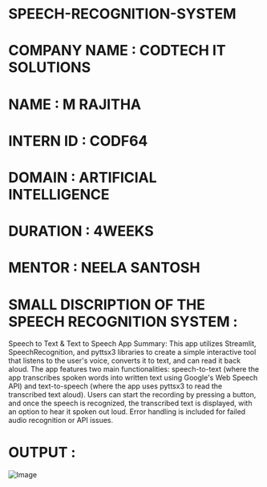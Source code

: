 # SPEECH-RECOGNITION-SYSTEM

# COMPANY NAME : CODTECH IT SOLUTIONS

# NAME : M RAJITHA

# INTERN ID : CODF64

# DOMAIN : ARTIFICIAL INTELLIGENCE

# DURATION : 4WEEKS

# MENTOR : NEELA SANTOSH

# SMALL DISCRIPTION OF THE SPEECH RECOGNITION SYSTEM :

Speech to Text & Text to Speech App Summary: This app utilizes Streamlit, SpeechRecognition, and pyttsx3 libraries to create a simple interactive tool that listens to the user's voice, converts it to text, and can read it back aloud. The app features two main functionalities: speech-to-text (where the app transcribes spoken words into written text using Google's Web Speech API) and text-to-speech (where the app uses pyttsx3 to read the transcribed text aloud). Users can start the recording by pressing a button, and once the speech is recognized, the transcribed text is displayed, with an option to hear it spoken out loud. Error handling is included for failed audio recognition or API issues.

# OUTPUT :

![Image](https://github.com/user-attachments/assets/cdaf8a1c-3f68-485c-8dfe-2bc1648fd4d1)


